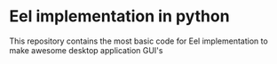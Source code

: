 # Eel implementation in python
 This repository contains the most basic code for Eel implementation to make awesome desktop application GUI's
